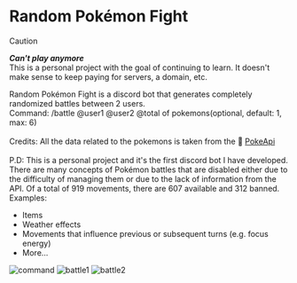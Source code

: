# Random Pokémon Fight

> [!CAUTION]
> **_Can't play anymore_**
> <br>
> This is a personal project with the goal of continuing to learn. It doesn't make sense to keep paying for servers, a domain, etc.
>

Random Pokémon Fight is a discord bot that generates completely randomized battles between 2 users.
<br>
Command: /battle @user1 @user2 @total of pokemons(optional, default: 1, max: 6)
<br>
<br>
Credits: All the data related to the pokemons is taken from the :link: [PokeApi](https://pokeapi.co/)
<br>
<br>
P.D: This is a personal project and it's the first discord bot I have developed. There are many concepts of Pokémon battles that are disabled either due to the difficulty of managing them or due to the lack of information from the API. Of a total of 919 movements, there are 607 available and 312 banned.
<br>
Examples:
- Items
- Weather effects
- Movements that influence previous or subsequent turns (e.g. focus energy)
- More...
  
![command](https://github.com/DavideZenobi/java-discord-bot/assets/55576514/5903f7ef-a5ce-4b49-bc36-74a30ab062ce) 
![battle1](https://github.com/DavideZenobi/java-discord-bot/assets/55576514/24f46742-56a1-4ced-93df-bfb993bc60a8) 
![battle2](https://github.com/DavideZenobi/java-discord-bot/assets/55576514/a8ab400d-9953-49db-9e17-a0831c4e924c) 
